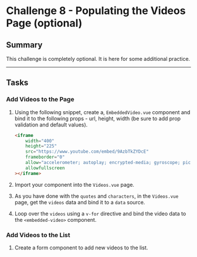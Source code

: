 # Challenge 8 - Populating the Videos Page (optional)

## Summary

This challenge is completely optional. It is here for some additional practice.


---

## Tasks

### Add Videos to the Page

1. Using the following snippet, create a, `EmbeddedVideo.vue` component and bind it to the following props - url, height, width (be sure to add prop validation and default values).

    ```html
    <iframe
        width="400"
        height="225"
        src="https://www.youtube.com/embed/9AzbTkZYDcE"
        frameborder="0"
        allow="accelerometer; autoplay; encrypted-media; gyroscope; picture-in-picture"
        allowfullscreen
    ></iframe>
    ```

2. Import your component into the `Videos.vue` page.
3. As you have done with the `quotes` and `characters`, in the `Videos.vue` page, get the `videos` data and bind it to a `data` source.
4. Loop over the `videos` using a `v-for` directive and bind the video data to the `<embedded-video>` component.

### Add Videos to the List

1. Create a form component to add new videos to the list.
